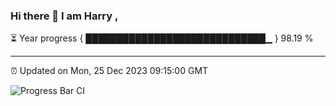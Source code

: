 ### Hi there 👋 I am Harry , 

⏳ Year progress { █████████████████████████████▁ } 98.19 %

---

⏰ Updated on Mon, 25 Dec 2023 09:15:00 GMT

![Progress Bar CI](https://github.com/duykhang68/duykhang68/workflows/Progress%20Bar%20CI/badge.svg)
